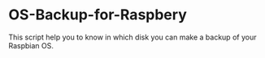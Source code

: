 # OS-Backup-for-Raspbery
This script help you to know in which disk you can make a backup of your Raspbian OS.
